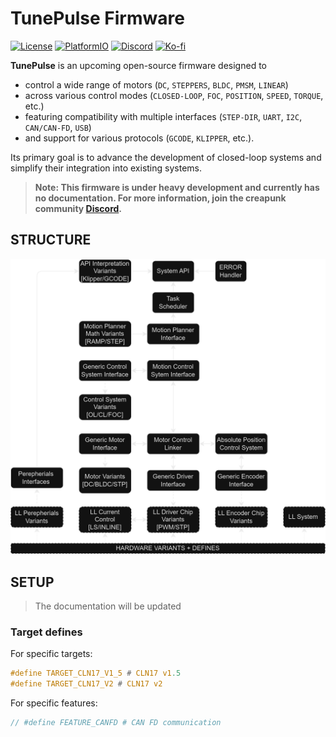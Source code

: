# TunePulse Firmware
[![License](https://img.shields.io/badge/LICENSE-Apache_2.0-blue.svg)](https://github.com/creapunk/TunePulse/blob/main/LICENSE) 
[![PlatformIO](https://img.shields.io/badge/PIO-white?logo=platformio&logoColor=%23F5822A)](https://platformio.org/)
[![Discord](https://img.shields.io/discord/1098363068435681290?style=social&logo=discord&label=COMMUNITY)](https://discord.gg/V4aJdTja8v)
[![Ko-fi](https://img.shields.io/badge/Support%20on%20Ko--fi-F16061?style=flat&logo=kofi&logoColor=white&labelColor=%23FF5E5B)](https://ko-fi.com/creapunk)



**TunePulse** is an upcoming open-source firmware designed to
- control a wide range of motors (`DC`, `STEPPERS`, `BLDC`, `PMSM`, `LINEAR`) 
- across various control modes (`CLOSED-LOOP`, `FOC`, `POSITION`, `SPEED`, `TORQUE`, etc.)
- featuring compatibility with multiple interfaces (`STEP-DIR`, `UART`, `I2C`, `CAN/CAN-FD`, `USB`) 
- and support for various protocols (`GCODE`, `KLIPPER`, etc.). 

Its primary goal is to advance the development of closed-loop systems and simplify their integration into existing systems. 

> **Note: This firmware is under heavy development and currently has no documentation.
For more information, join the creapunk community [Discord](https://discord.gg/V4aJdTja8v).**

## STRUCTURE

![](./assets/TunePulseDiagram.png)



## SETUP

> The documentation will be updated

### Target defines

For specific targets:

```c
#define TARGET_CLN17_V1_5 # CLN17 v1.5
#define TARGET_CLN17_V2 # CLN17 v2
```

For specific features:

```c
// #define FEATURE_CANFD # CAN FD communication
```
